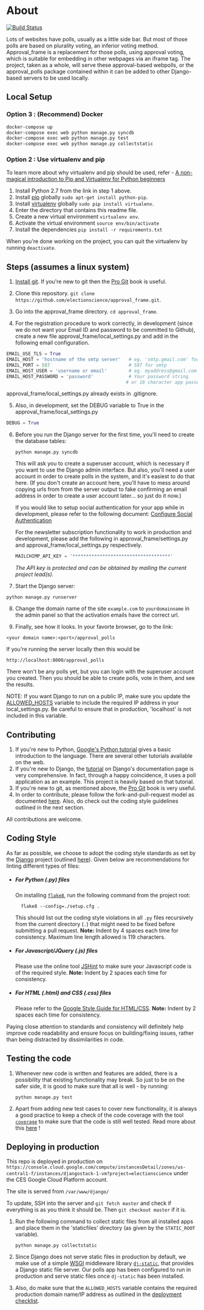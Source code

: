 # About

[![Build Status](https://api.travis-ci.org/electionscience/approval_frame.svg?branch=master)](https://api.travis-ci.org/electionscience/approval_frame.svg?branch=master)

Lots of websites have polls, usually as a little side bar.
But most of those polls are based on plurality voting, an inferior voting method.
Approval_frame is a replacement for those polls, using approval voting,
which is suitable for embedding in other webpages via an iframe tag.
The project, taken as a whole, will serve these approval-based webpolls, or the approval_polls package contained within it can be added to other Django-based servers to be used locally.

## Local Setup

### Option 3 : (Recommend) Docker

```sh
docker-compose up
docker-compose exec web python manage.py syncdb
docker-compose exec web python manage.py test
docker-compose exec web python manage.py collectstatic
```

### Option 2 : Use virtualenv and pip

To learn more about why virtualenv and pip should be used, refer - [A non-magical introduction to Pip and Virtualenv for Python beginners](http://www.dabapps.com/blog/introduction-to-pip-and-virtualenv-python/)

1. Install Python 2.7 from the link in step 1 above.
2. Install [pip](https://pip.pypa.io/en/latest/installing.html) globally `sudo apt-get install python-pip`.
3. Install [virtualenv](https://virtualenv.pypa.io/en/latest/) globally `sudo pip install virtualenv`.
4. Enter the directory that contains this readme file.
5. Create a new virtual environment `virtualenv env`.
6. Activate the virtual environment `source env/bin/activate`
7. Install the dependencies `pip install -r requirements.txt`

When you're done working on the project, you can quit the virtualenv by running `deactivate`.

## Steps (assumes a linux system)

1. [Install git](http://git-scm.com/book/en/v2/Getting-Started-Installing-Git). If you're new to git then the [Pro Git](http://git-scm.com/book/en/v2) book is useful.

2. Clone this repository. `git clone https://github.com/electionscience/approval_frame.git`.

3. Go into the approval_frame directory. `cd approval_frame`.

4. For the registration procedure to work correctly, in development (since we do not want your Email ID and password to be committed to Github), create a new file approval_frame/local_settings.py and add in the following email configuration.

  ```py
  EMAIL_USE_TLS = True
  EMAIL_HOST = 'hostname of the smtp server'   # eg. 'smtp.gmail.com' for Gmail.
  EMAIL_PORT = 587                             # 587 for smtp
  EMAIL_HOST_USER = 'username or email'        # eg. myaddress@gmail.com
  EMAIL_HOST_PASSWORD = 'password'             # Your password string
                                              # or 16 character app password (2 step auth)
  ```

  approval_frame/local_settings.py already exists in .gitignore.

5. Also, in development, set the DEBUG variable to True in the approval_frame/local_settings.py

  ```py
  DEBUG = True
  ```

6. Before you run the Django server for the first time, you'll need to create the database tables:

   `python manage.py syncdb`

   This will ask you to create a superuser account, which is necessary if you want to use the Django admin interface.
   But also, you'll need a user account in order to create polls in the system, and it's easiest to do that here.
   (If you don't create an account here, you'll have to mess around copying urls from from the server output to fake confirming an email address in order to create a user account later... so just do it now.)

   If you would like to setup social authentication for your app while in development, please refer to the following document: [Configure Social Authentication](/docs/Social_Auth_Configure.md)

   For the newsletter subscription functionality to work in production and development,
   please add the following in approval_frame/settings.py and approval_frame/local_settings.py respectively.

   ```py
   MAILCHIMP_API_KEY = '************************************'
   ```

   _The API key is protected and can be obtained by mailing the current project lead(s)._

7. Start the Django server:

`python manage.py runserver`

8. Change the domain name of the site `example.com` to `yourdomainname` in the admin panel so that the activation emails have the correct url.

9. Finally, see how it looks. In your favorte browser, go to the link:

`<your domain name>:<port>/approval_polls`

If you're running the server locally then this would be

`http://localhost:8000/approval_polls`

There won't be any polls yet, but you can login with the superuser account you created.
Then you should be able to create polls, vote in them, and see the results.

NOTE: If you want Django to run on a public IP, make sure you update the [ALLOWED_HOSTS](https://docs.djangoproject.com/en/1.8/ref/settings/#allowed-hosts) variable to include the required IP address in your local_settings.py. Be careful to ensure that in production, 'localhost' is not included in this variable.

## Contributing

1. If you're new to Python, [Google's Python tutorial](https://developers.google.com/edu/python/) gives a basic introduction to the language.
   There are several other tutorials available on the web.
2. If you're new to Django, the [tutorial](https://docs.djangoproject.com/en/1.8/intro/tutorial01/) on Django's documentation page is very comprehensive.
   In fact, through a happy coincidence, it uses a poll application as an example.
   This project is heavily based on that tutorial.
3. If you're new to git, as mentioned above, the [Pro Git](http://git-scm.com/book/en/v2) book is very useful.
4. In order to contribute, please follow the fork-and-pull-request model as documented [here](https://help.github.com/articles/fork-a-repo/). Also, do check out the coding style guidelines outlined in the next section.

All contributions are welcome.

## Coding Style

As far as possible, we choose to adopt the coding style standards as set by the [Django](https://github.com/django/django) project (outlined [here](https://docs.djangoproject.com/en/1.8/internals/contributing/writing-code/coding-style/)). Given below are recommendations for linting different types of files:

- ##### For Python (.py) files

  On installing [`flake8`](https://flake8.readthedocs.org/en/latest/), run the following command from the project root:

        flake8 --config=./setup.cfg .

  This should list out the coding style violations in all `.py` files recursively from the current directory (`.`) that might need to be fixed before submitting a pull request. **Note:** Indent by 4 spaces each time for consistency. Maximum line length allowed is 119 characters.

- ##### For Javascript/JQuery (.js) files

  Please use the online tool [JSHint](http://jshint.com/) to make sure your Javascript code is of the required style. **Note:** Indent by 2 spaces each time for consistency.

- ##### For HTML (.html) and CSS (.css) files

  Please refer to the [Google Style Guide for HTML/CSS](https://google.github.io/styleguide/htmlcssguide.xml). **Note:** Indent by 2 spaces each time for consistency.

Paying close attention to standards and consistency will definitely help improve code readability and ensure focus on building/fixing issues, rather than being distracted by dissimilarities in code.

## Testing the code

1. Whenever new code is written and features are added, there is a possibility that existing functionality may break. So just to be on the safer side, it is good to make sure that all is well - by running:

   `python manage.py test`

2. Apart from adding new test cases to cover new functionality, it is always a good practice to keep a check of the code coverage with the tool [`coverage`](https://pypi.python.org/pypi/coverage) to make sure that the code is still well tested. Read more about this [here](https://docs.djangoproject.com/en/1.8/topics/testing/advanced/#integration-with-coverage-py) !

## Deploying in production

This repo is deployed in production on `https://console.cloud.google.com/compute/instancesDetail/zones/us-central1-f/instances/djangostack-1-vm?project=electionscience` under the CES Google Cloud Platform account.

The site is served from `/var/www/django/`

To update, SSH into the server and `git fetch master` and check if everything is as you think it should be. Then `git checkout master` if it is. 

1. Run the following command to collect static files from all installed apps and place them in the 'staticfiles' directory (as given by the `STATIC_ROOT` variable).

   `python manage.py collectstatic`

2. Since Django does not serve static files in production by default, we make use of a simple [WSGI](https://en.wikipedia.org/wiki/Web_Server_Gateway_Interface) middleware library [`dj-static`](https://pypi.python.org/pypi/dj-static), that provides a Django static file server. Our polls app has been configured to run in production and serve static files once `dj-static` has been installed.

3. Also, do make sure that the `ALLOWED_HOSTS` variable contains the required production domain name/IP address as outlined in the [deployment checklist](https://docs.djangoproject.com/en/1.8/howto/deployment/checklist/#allowed-hosts).
